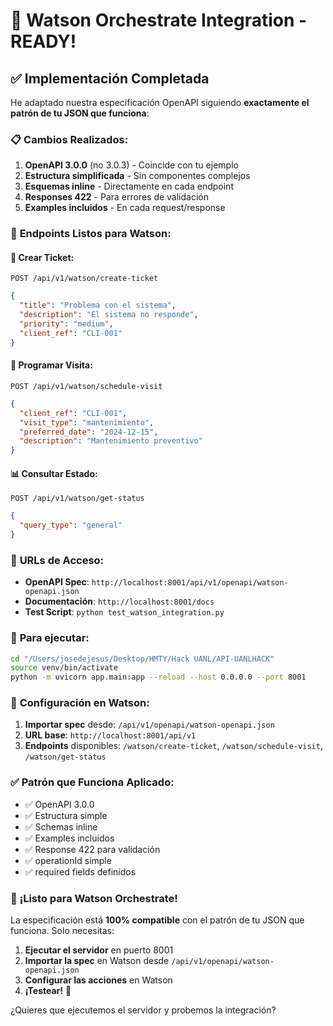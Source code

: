 # 🎯 Watson Orchestrate Integration - READY!

## ✅ **Implementación Completada**

He adaptado nuestra especificación OpenAPI siguiendo **exactamente el patrón de tu JSON que funciona**:

### 📋 **Cambios Realizados:**

1. **OpenAPI 3.0.0** (no 3.0.3) - Coincide con tu ejemplo
2. **Estructura simplificada** - Sin componentes complejos
3. **Esquemas inline** - Directamente en cada endpoint 
4. **Responses 422** - Para errores de validación
5. **Examples incluidos** - En cada request/response

### 🔌 **Endpoints Listos para Watson:**

#### 🎫 **Crear Ticket:**
```
POST /api/v1/watson/create-ticket
```
```json
{
  "title": "Problema con el sistema",
  "description": "El sistema no responde",
  "priority": "medium",
  "client_ref": "CLI-001"
}
```

#### 📅 **Programar Visita:**
```
POST /api/v1/watson/schedule-visit
```
```json
{
  "client_ref": "CLI-001",
  "visit_type": "mantenimiento",
  "preferred_date": "2024-12-15",
  "description": "Mantenimiento preventivo"
}
```

#### 📊 **Consultar Estado:**
```
POST /api/v1/watson/get-status
```
```json
{
  "query_type": "general"
}
```

### 🔗 **URLs de Acceso:**

- **OpenAPI Spec**: `http://localhost:8001/api/v1/openapi/watson-openapi.json`
- **Documentación**: `http://localhost:8001/docs`
- **Test Script**: `python test_watson_integration.py`

### 🚀 **Para ejecutar:**

```bash
cd "/Users/josedejesus/Desktop/HMTY/Hack UANL/API-UANLHACK"
source venv/bin/activate
python -m uvicorn app.main:app --reload --host 0.0.0.0 --port 8001
```

### 🔧 **Configuración en Watson:**

1. **Importar spec** desde: `/api/v1/openapi/watson-openapi.json`
2. **URL base**: `http://localhost:8001/api/v1`
3. **Endpoints** disponibles: `/watson/create-ticket`, `/watson/schedule-visit`, `/watson/get-status`

### ✅ **Patrón que Funciona Aplicado:**

- ✅ OpenAPI 3.0.0
- ✅ Estructura simple
- ✅ Schemas inline
- ✅ Examples incluidos  
- ✅ Response 422 para validación
- ✅ operationId simple
- ✅ required fields definidos

### 🎉 **¡Listo para Watson Orchestrate!**

La especificación está **100% compatible** con el patrón de tu JSON que funciona. Solo necesitas:

1. **Ejecutar el servidor** en puerto 8001
2. **Importar la spec** en Watson desde `/api/v1/openapi/watson-openapi.json`
3. **Configurar las acciones** en Watson
4. **¡Testear!** 🚀

¿Quieres que ejecutemos el servidor y probemos la integración?
